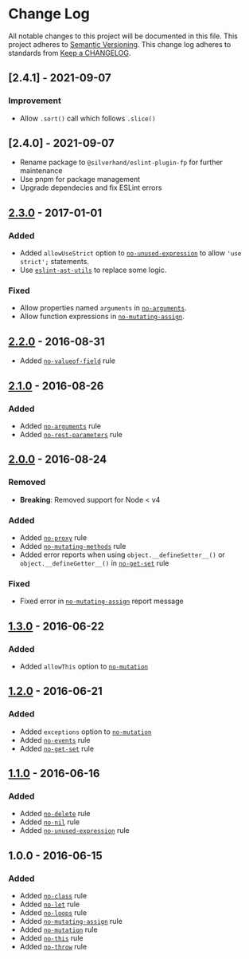 # Change Log
All notable changes to this project will be documented in this file.
This project adheres to [Semantic Versioning](http://semver.org/).
This change log adheres to standards from [Keep a CHANGELOG](http://keepachangelog.com).

## [2.4.1] - 2021-09-07
### Improvement
- Allow `.sort()` call which follows `.slice()`

## [2.4.0] - 2021-09-07
- Rename package to `@silverhand/eslint-plugin-fp` for further maintenance
- Use pnpm for package management
- Upgrade dependecies and fix ESLint errors

## [2.3.0] - 2017-01-01
### Added
- Added `allowUseStrict` option to [`no-unused-expression`] to allow `'use strict';` statements.
- Use [`eslint-ast-utils`] to replace some logic.

### Fixed
- Allow properties named `arguments` in [`no-arguments`].
- Allow function expressions in [`no-mutating-assign`].

## [2.2.0] - 2016-08-31
- Added [`no-valueof-field`] rule

## [2.1.0] - 2016-08-26
### Added
- Added [`no-arguments`] rule
- Added [`no-rest-parameters`] rule

## [2.0.0] - 2016-08-24
### Removed
- **Breaking**: Removed support for Node < v4

### Added
- Added [`no-proxy`] rule
- Added [`no-mutating-methods`] rule
- Added error reports when using `object.__defineSetter__()` or `object.__defineGetter__()` in [`no-get-set`] rule

### Fixed
- Fixed error in [`no-mutating-assign`] report message

## [1.3.0] - 2016-06-22
### Added
- Added `allowThis` option to [`no-mutation`]

## [1.2.0] - 2016-06-21
### Added
- Added `exceptions` option to [`no-mutation`]
- Added [`no-events`] rule
- Added [`no-get-set`] rule

## [1.1.0] - 2016-06-16
### Added
- Added [`no-delete`] rule
- Added [`no-nil`] rule
- Added [`no-unused-expression`] rule

## 1.0.0 - 2016-06-15
### Added
- Added [`no-class`] rule
- Added [`no-let`] rule
- Added [`no-loops`] rule
- Added [`no-mutating-assign`] rule
- Added [`no-mutation`] rule
- Added [`no-this`] rule
- Added [`no-throw`] rule

[Unreleased]: https://github.com/jfmengels/eslint-plugin-fp/compare/v2.3.0...master
[2.3.0]: https://github.com/jfmengels/eslint-plugin-fp/compare/v2.2.0...v2.3.0
[2.2.0]: https://github.com/jfmengels/eslint-plugin-fp/compare/v2.1.0...v2.2.0
[2.1.0]: https://github.com/jfmengels/eslint-plugin-fp/compare/v2.0.0...v2.1.0
[2.0.0]: https://github.com/jfmengels/eslint-plugin-fp/compare/v1.3.0...v2.0.0
[1.3.0]: https://github.com/jfmengels/eslint-plugin-fp/compare/v1.2.0...v1.3.0
[1.2.0]: https://github.com/jfmengels/eslint-plugin-fp/compare/v1.1.0...v1.2.0
[1.1.0]: https://github.com/jfmengels/eslint-plugin-fp/compare/v1.0.0...v1.1.0

[`eslint-ast-utils`]: https://github.com/jfmengels/eslint-ast-utils

[`no-arguments`]: ./docs/rules/no-arguments.md
[`no-class`]: ./docs/rules/no-class.md
[`no-delete`]: ./docs/rules/no-delete.md
[`no-events`]: ./docs/rules/no-events.md
[`no-get-set`]: ./docs/rules/no-get-set.md
[`no-let`]: ./docs/rules/no-let.md
[`no-loops`]: ./docs/rules/no-loops.md
[`no-mutating-assign`]: ./docs/rules/no-mutating-assign.md
[`no-mutating-methods`]: ./docs/rules/no-mutating-methods.md
[`no-mutation`]: ./docs/rules/no-mutation.md
[`no-nil`]: ./docs/rules/no-nil.md
[`no-proxy`]: ./docs/rules/no-proxy.md
[`no-rest-parameters`]: ./docs/rules/no-rest-parameters.md
[`no-this`]: ./docs/rules/no-this.md
[`no-throw`]: ./docs/rules/no-throw.md
[`no-unused-expression`]: ./docs/rules/no-unused-expression.md
[`no-valueof-field`]: ./docs/rules/no-valueof-field.md
